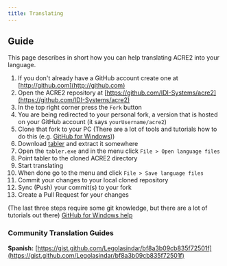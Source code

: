 ```yaml
---
title: Translating
---
```


## Guide

This page describes in short how you can help translating ACRE2 into your language.

1. If you don't already have a GitHub account create one at [http://github.com](http://github.com)
2. Open the ACRE2 repository at [https://github.com/IDI-Systems/acre2](https://github.com/IDI-Systems/acre2)
3. In the top right corner press the `Fork` button
4. You are being redirected to your personal fork, a version that is hosted on your GitHub account (it says `yourUsername/acre2`)
5. Clone that fork to your PC (There are a lot of tools and tutorials how to do this (e.g. [GitHub for Windows](https://windows.github.com)))
6. Download [tabler](https://github.com/bux578/tabler/releases) and extract it somewhere
7. Open the `tabler.exe` and in the menu click `File > Open language files`
8. Point tabler to the cloned ACRE2 directory
9. Start translating
10. When done go to the menu and click `File > Save language files`
11. Commit your changes to your local cloned repository
12. Sync (Push) your commit(s) to your fork
13. Create a Pull Request for your changes

(The last three steps require some git knowledge, but there are a lot of tutorials out there)
[GitHub for Windows help](https://windows.github.com/help.html)

### Community Translation Guides

**Spanish:** [https://gist.github.com/Legolasindar/bf8a3b09cb835f72501f](https://gist.github.com/Legolasindar/bf8a3b09cb835f72501f)
